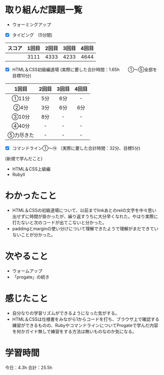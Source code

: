 # 取り組んだ課題一覧
- ウォーミングアップ
- [x] タイピング　(5分間)

| スコア | 1回目 | 2回目 | 3回目 | 4回目 |
|:------:|:-----:|:-----:|:-----:|:-----:|
|     　 | 3111 | 4333 | 4233 | 4644 |

- [x] HTML＆CSS初級編道場
(実際に要した合計時間：1.65h　　①～⑤全部を目標10分)

| 1回目 | 2回目 | 3回目 | 4回目 |
|:---------------:|:-------------:|:------------:|:------------:|
| ①11分   | 5分   | 6分 | - |
| ②4分    | 3分   | 6分 |  6分 |
| ③10分   | 8分   |  -  | - |
| ④40分   |  -    |  -  | - |
| ⑤力尽きた|  -  |  -  | - |

- [x] コマンドライン①～⑭
（実際に要した合計時間：32分、目標5分)

(新規で学んだこと)
- HTML＆CSS上級編
- RubyⅡ

# わかったこと
- HTML＆CSSの初級道場について、以前までlinkあとのrelの文字を中々思い出せずに時間が掛かったが、繰り返すうちに大分早くなれた。やはり実際に打たないと次のコードが出てこないと分かった。
- paddingとmarginの使い分けについて理解できたようで理解がまだできていないことが分かった。

# 次やること
- ウォームアップ
- 「progate」の続き

# 感じたこと
- 自分なりの学習リズムができるようになった気がする。
- HTML＆CSSは仕様書をみながら1からコードを打ち、ブラウザ上で確認する練習ができるものの、RubyやコマンドラインについてProgateで学んだ内容を何かガイド無しで練習をする方法は無いものなのか気になる。

# 学習時間
今日：4.3h 合計：25.5h
